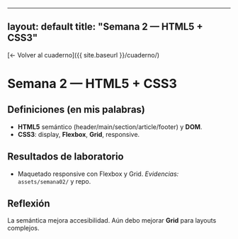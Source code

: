 
---
layout: default
title: "Semana 2 — HTML5 + CSS3"
---
[← Volver al cuaderno]({{ site.baseurl }}/cuaderno/)

# Semana 2 — HTML5 + CSS3
## Definiciones (en mis palabras)
- **HTML5** semántico (header/main/section/article/footer) y **DOM**.
- **CSS3**: display, **Flexbox**, **Grid**, responsive.

## Resultados de laboratorio
- Maquetado responsive con Flexbox y Grid. _Evidencias:_ `assets/semana02/` y repo.

## Reflexión
La semántica mejora accesibilidad. Aún debo mejorar **Grid** para layouts complejos.
